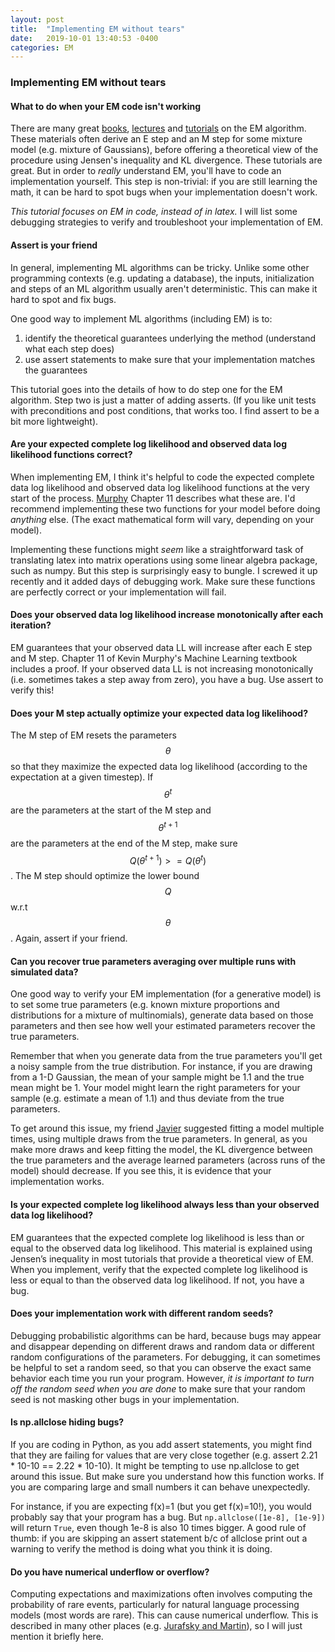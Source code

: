 ```yaml
---
layout: post
title:  "Implementing EM without tears"
date:   2019-10-01 13:40:53 -0400
categories: EM 
---
```


### Implementing EM without tears
#### What to do when your EM code isn't working

There are many great [books](https://www.cs.ubc.ca/~murphyk/MLbook/), [lectures](https://www.youtube.com/watch?v=AnbiNaVp3eQ) and [tutorials](https://s3-us-west-2.amazonaws.com/www.abehandler.com/static/em-mixtures.pdf) on the EM algorithm. These materials often derive an E step and an M step for some mixture model (e.g. mixture of Gaussians), before offering a theoretical view of the procedure using Jensen's inequality and KL divergence. These tutorials are great. But in order to *really* understand EM, you'll have to code an implementation yourself. This step is non-trivial: if you are still learning the math, it can be hard to spot bugs when your implementation doesn't work.


*This tutorial focuses on EM in code, instead of in latex.* I will list some debugging strategies to verify and troubleshoot your implementation of EM. 

#### Assert is your friend

In general, implementing ML algorithms can be tricky. Unlike some other programming contexts (e.g. updating a database), the inputs, initialization and steps of an ML algorithm usually aren't deterministic. This can make it hard to spot and fix bugs.

One good way to implement ML algorithms (including EM) is to:
1. identify the theoretical guarantees underlying the method (understand what each step does)
2. use assert statements to make sure that your implementation matches the guarantees
 
This tutorial goes into the details of how to do step one for the EM algorithm. Step two is just a matter of adding asserts. (If you like unit tests with preconditions and post conditions, that works too. I find assert to be a bit more lightweight).

#### Are your expected complete log likelihood and observed data log likelihood functions correct?
When implementing EM, I think it's helpful to code the expected complete data log likelihood and observed data log likelihood functions at the very start of the process. [Murphy](https://www.cs.ubc.ca/~murphyk/MLbook/) Chapter 11 describes what these are. I'd recommend implementing these two functions for your model before doing *anything* else. (The exact mathematical form will vary, depending on your model).  

Implementing these functions might *seem* like a straightforward task of translating latex into matrix operations using some linear algebra package, such as numpy. But this step is surprisingly easy to bungle. I screwed it up recently and it added days of debugging work. Make sure these functions are perfectly correct or your implementation will fail.

#### Does your observed data log likelihood increase monotonically after each iteration? 
EM guarantees that your observed data LL will increase after each E step and M step. Chapter 11 of Kevin Murphy's Machine Learning textbook includes a proof. If your observed data LL is not increasing monotonically (i.e. sometimes takes a step away from zero), you have a bug. Use assert to verify this!

#### Does your M step actually optimize your expected data log likelihood? 
The M step of EM resets the parameters $$\theta$$ so that they maximize the expected data log likelihood (according to the expectation at a given timestep). If $$\theta^t$$ are the parameters at the start of the M step and  $$\theta^{t + 1}$$ are the parameters at the end of the M step, make sure $$Q(\theta^{t + 1}) >= Q(\theta^{t})$$. The M step should optimize the lower bound $$Q$$ w.r.t $$\theta$$. Again, assert if your friend.

#### Can you recover true parameters averaging over multiple runs with simulated data?
One good way to verify your EM implementation (for a generative model) is to set some true parameters (e.g. known mixture proportions and distributions for a mixture of multinomials), generate data based on those parameters and then see how well your estimated parameters recover the true parameters.    

Remember that when you generate data from the true parameters you'll get a noisy sample from the true distribution. For instance, if you are drawing from a 1-D Gaussian, the mean of your sample might be 1.1 and the true mean might be 1. Your model might learn the right parameters for your sample (e.g. estimate a mean of 1.1) and thus deviate from the true parameters.    

To get around this issue, my friend [Javier](https://twitter.com/JavierBurroni) suggested fitting a model multiple times, using multiple draws from the true parameters. In general, as you make more draws and keep fitting the model, the KL divergence between the true parameters and the average learned parameters (across runs of the model) should decrease. If you see this, it is evidence that your implementation works.  

#### Is your expected complete log likelihood always less than your observed data log likelihood?
EM guarantees that the expected complete log likelihood is less than or equal to the observed data log likelihood. This material is explained using Jensen’s inequality in most tutorials that provide a theoretical view of EM. When you implement, verify that the expected complete log likelihood is less or equal to than the observed data log likelihood. If not, you have a bug. 

#### Does your implementation work with different random seeds?

Debugging probabilistic algorithms can be hard, because bugs may appear and disappear depending on different draws and random data or different random configurations of the parameters. For debugging, it can sometimes be helpful to set a random seed, so that you can observe the exact same behavior each time you run your program. However, *it is important to turn off the random seed when you are done* to make sure that your random seed is not masking other bugs in your implementation.


#### Is np.allclose hiding bugs?

If you are coding in Python, as you add assert statements, you might find that they are failing for values that are very close together (e.g. assert 2.21 * 10-10 == 2.22 * 10-10). It might be tempting to use np.allclose to get around this issue. But make sure you understand how this function works. If you are comparing large and small numbers it can behave unexpectedly.  
 

For instance, if you are expecting f(x)=1 (but you get f(x)=10!), you would probably say that your program has a bug. But `np.allclose([1e-8], [1e-9])` will return `True`, even though 1e-8 is also 10 times bigger. A good rule of thumb: if you are skipping an assert statement b/c of allclose print out a warning to verify the method is doing what you think it is doing. 

#### Do you have numerical underflow or overflow?
Computing expectations and maximizations often involves computing the probability of rare events, particularly for natural language processing models (most words are rare). This can cause numerical underflow. This is described in many other places (e.g. [Jurafsky and Martin](https://web.stanford.edu/~jurafsky/slp3/)), so I will just mention it briefly here.

